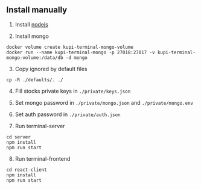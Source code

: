 ## Install manually

1. Install [nodejs](https://nodejs.org/en/)

2. Install mongo
```
docker volume create kupi-terminal-mongo-volume
docker run --name kupi-terminal-mongo -p 27018:27017 -v kupi-terminal-mongo-volume:/data/db -d mongo
```

3. Copy ignored by default files
```
cp -R ./defaults/. ./
```

4. Fill stocks private keys in ```./private/keys.json```

5. Set mongo password in ```./private/mongo.json``` and ```./private/mongo.env```

6. Set auth password in ```./private/auth.json```

7. Run terminal-server
```
cd server
npm install
npm run start
```

8. Run terminal-frontend
```
cd react-client
npm install
npm run start
```
